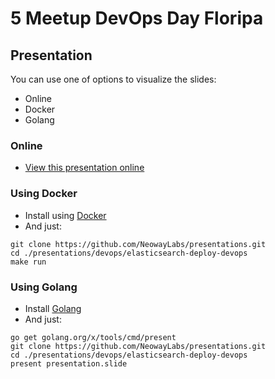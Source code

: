 # 5 Meetup DevOps Day Floripa

## Presentation
You can use one of options to visualize the slides:
- Online
- Docker
- Golang

### Online

- [View this presentation online](https://talks.godoc.org/github.com/NeowayLabs/presentations/devops/elastic-deploy-devops/presentation.slide)

### Using Docker

- Install using [Docker](http://docker.com)
- And just:

```
git clone https://github.com/NeowayLabs/presentations.git 
cd ./presentations/devops/elasticsearch-deploy-devops
make run
```

### Using Golang

- Install [Golang](http://golang.org)
- And just:

```
go get golang.org/x/tools/cmd/present
git clone https://github.com/NeowayLabs/presentations.git 
cd ./presentations/devops/elasticsearch-deploy-devops
present presentation.slide
```

